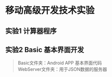 # 移动高级开发技术实验
## 实验1  计算器程序
## 实验2  Basic  基本界面开发
>Basic文件夹：Android APP 基本界面代码<br>
>WebServer文件夹：用于JSON数据的服务器<br>